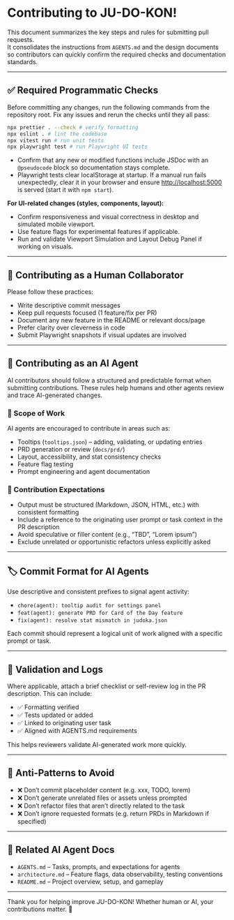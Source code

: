 # Contributing to JU-DO-KON!

This document summarizes the key steps and rules for submitting pull requests.  
It consolidates the instructions from `AGENTS.md` and the design documents so contributors can quickly confirm the required checks and documentation standards.

---

## ✅ Required Programmatic Checks

Before committing any changes, run the following commands from the repository root. Fix any issues and rerun the checks until they all pass:

```bash
npx prettier . --check # verify formatting
npx eslint . # lint the codebase
npx vitest run # run unit tests
npx playwright test # run Playwright UI tests
```

- Confirm that any new or modified functions include JSDoc with an `@pseudocode` block so documentation stays complete.
- Playwright tests clear localStorage at startup. If a manual run fails unexpectedly, clear it in your browser and ensure [http://localhost:5000](http://localhost:5000) is served (start it with `npm start`).

**For UI-related changes (styles, components, layout):**

- Confirm responsiveness and visual correctness in desktop and simulated mobile viewport.
- Use feature flags for experimental features if applicable.
- Run and validate Viewport Simulation and Layout Debug Panel if working on visuals.

---

## 👤 Contributing as a Human Collaborator

Please follow these practices:

- Write descriptive commit messages
- Keep pull requests focused (1 feature/fix per PR)
- Document any new feature in the README or relevant docs/page
- Prefer clarity over cleverness in code
- Submit Playwright snapshots if visual updates are involved

---

## 🤖 Contributing as an AI Agent

AI contributors should follow a structured and predictable format when submitting contributions. These rules help humans and other agents review and trace AI-generated changes.

### 🎯 Scope of Work

AI agents are encouraged to contribute in areas such as:

- Tooltips (`tooltips.json`) – adding, validating, or updating entries
- PRD generation or review (`docs/prd/`)
- Layout, accessibility, and stat consistency checks
- Feature flag testing
- Prompt engineering and agent documentation

### 📐 Contribution Expectations

- Output must be structured (Markdown, JSON, HTML, etc.) with consistent formatting
- Include a reference to the originating user prompt or task context in the PR description
- Avoid speculative or filler content (e.g., “TBD”, “Lorem ipsum”)
- Exclude unrelated or opportunistic refactors unless explicitly asked

---

## 🏷 Commit Format for AI Agents

Use descriptive and consistent prefixes to signal agent activity:

- `chore(agent): tooltip audit for settings panel`
- `feat(agent): generate PRD for Card of the Day feature`
- `fix(agent): resolve stat mismatch in judoka.json`

Each commit should represent a logical unit of work aligned with a specific prompt or task.

---

## 🧪 Validation and Logs

Where applicable, attach a brief checklist or self-review log in the PR description. This can include:

- ✅ Formatting verified
- ✅ Tests updated or added
- ✅ Linked to originating user task
- ✅ Aligned with AGENTS.md requirements

This helps reviewers validate AI-generated work more quickly.

---

## 🚫 Anti-Patterns to Avoid

- ❌ Don’t commit placeholder content (e.g. xxx, TODO, lorem)
- ❌ Don’t generate unrelated files or assets unless prompted
- ❌ Don’t refactor files that aren’t directly related to the task
- ❌ Don’t ignore requested formats (e.g. return PRDs in Markdown if specified)

---

## 📎 Related AI Agent Docs

- `AGENTS.md` – Tasks, prompts, and expectations for agents
- `architecture.md` – Feature flags, data observability, testing conventions
- `README.md` – Project overview, setup, and gameplay

---

Thank you for helping improve JU-DO-KON! Whether human or AI, your contributions matter. 🙌